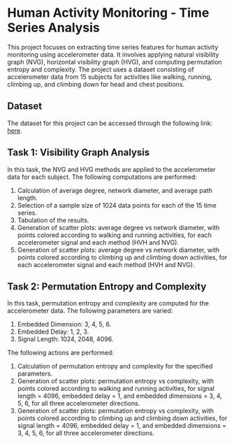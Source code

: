 # Human Activity Monitoring - Time Series Analysis

This project focuses on extracting time series features for human activity monitoring using accelerometer data. It involves applying natural visibility graph (NVG), horizontal visibility graph (HVG), and computing permutation entropy and complexity. The project uses a dataset consisting of accelerometer data from 15 subjects for activities like walking, running, climbing up, and climbing down for head and chest positions.

## Dataset

The dataset for this project can be accessed through the following link: [here](https://www.uni-mannheim.de/dws/research/projects/activity-recognition/dataset/).

## Task 1: Visibility Graph Analysis

In this task, the NVG and HVG methods are applied to the accelerometer data for each subject. The following computations are performed:

1. Calculation of average degree, network diameter, and average path length.
2. Selection of a sample size of 1024 data points for each of the 15 time series.
3. Tabulation of the results.
4. Generation of scatter plots: average degree vs network diameter, with points colored according to walking and running activities, for each accelerometer signal and each method (HVH and NVG).
5. Generation of scatter plots: average degree vs network diameter, with points colored according to climbing up and climbing down activities, for each accelerometer signal and each method (HVH and NVG).

## Task 2: Permutation Entropy and Complexity

In this task, permutation entropy and complexity are computed for the accelerometer data. The following parameters are varied:

1. Embedded Dimension: 3, 4, 5, 6.
2. Embedded Delay: 1, 2, 3.
3. Signal Length: 1024, 2048, 4096.

The following actions are performed:

1. Calculation of permutation entropy and complexity for the specified parameters.
2. Generation of scatter plots: permutation entropy vs complexity, with points colored according to walking and running activities, for signal length = 4096, embedded delay = 1, and embedded dimensions = 3, 4, 5, 6, for all three accelerometer directions.
3. Generation of scatter plots: permutation entropy vs complexity, with points colored according to climbing up and climbing down activities, for signal length = 4096, embedded delay = 1, and embedded dimensions = 3, 4, 5, 6, for all three accelerometer directions.
